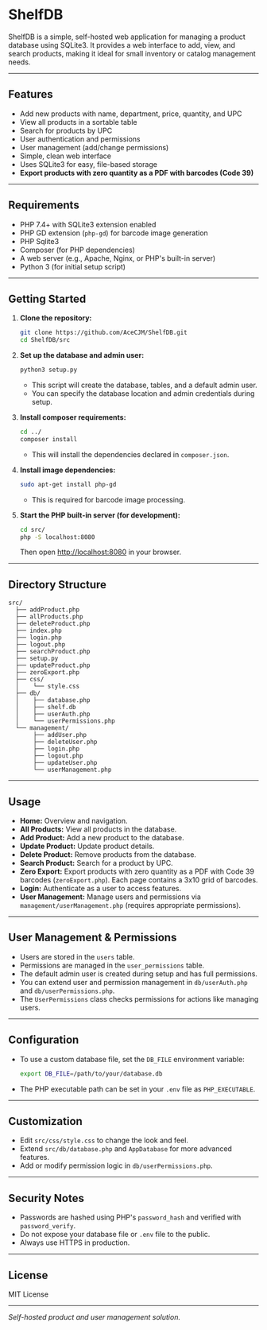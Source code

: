 # ShelfDB

ShelfDB is a simple, self-hosted web application for managing a product database using SQLite3. It provides a web interface to add, view, and search products, making it ideal for small inventory or catalog management needs.

---

## Features

- Add new products with name, department, price, quantity, and UPC
- View all products in a sortable table
- Search for products by UPC
- User authentication and permissions
- User management (add/change permissions)
- Simple, clean web interface
- Uses SQLite3 for easy, file-based storage
- **Export products with zero quantity as a PDF with barcodes (Code 39)**

---

## Requirements

- PHP 7.4+ with SQLite3 extension enabled
- PHP GD extension (`php-gd`) for barcode image generation
- PHP Sqlite3
- Composer (for PHP dependencies)
- A web server (e.g., Apache, Nginx, or PHP's built-in server)
- Python 3 (for initial setup script)

---

## Getting Started

1. **Clone the repository:**
    ```sh
    git clone https://github.com/AceCJM/ShelfDB.git
    cd ShelfDB/src
    ```

2. **Set up the database and admin user:**
    ```sh
    python3 setup.py
    ```
   - This script will create the database, tables, and a default admin user.
   - You can specify the database location and admin credentials during setup.

3. **Install composer requirements:**
    ```sh
    cd ../
    composer install
    ```
   - This will install the dependencies declared in `composer.json`.

4. **Install image dependencies:**
    ```sh
    sudo apt-get install php-gd
    ```
   - This is required for barcode image processing.

5. **Start the PHP built-in server (for development):**
    ```sh
    cd src/
    php -S localhost:8080
    ```
   Then open [http://localhost:8080](http://localhost:8080) in your browser.

---

## Directory Structure

```
src/
  ├── addProduct.php
  ├── allProducts.php
  ├── deleteProduct.php
  ├── index.php
  ├── login.php
  ├── logout.php
  ├── searchProduct.php
  ├── setup.py
  ├── updateProduct.php
  ├── zeroExport.php
  ├── css/
  │    └── style.css
  ├── db/
  │    ├── database.php
  │    ├── shelf.db
  │    ├── userAuth.php
  │    └── userPermissions.php
  └── management/
       ├── addUser.php
       ├── deleteUser.php
       ├── login.php
       ├── logout.php
       ├── updateUser.php
       └── userManagement.php
```

---

## Usage

- **Home:** Overview and navigation.
- **All Products:** View all products in the database.
- **Add Product:** Add a new product to the database.
- **Update Product:** Update product details.
- **Delete Product:** Remove products from the database.
- **Search Product:** Search for a product by UPC.
- **Zero Export:** Export products with zero quantity as a PDF with Code 39 barcodes (`zeroExport.php`). Each page contains a 3x10 grid of barcodes.
- **Login:** Authenticate as a user to access features.
- **User Management:** Manage users and permissions via `management/userManagement.php` (requires appropriate permissions).

---

## User Management & Permissions

- Users are stored in the `users` table.
- Permissions are managed in the `user_permissions` table.
- The default admin user is created during setup and has full permissions.
- You can extend user and permission management in `db/userAuth.php` and `db/userPermissions.php`.
- The `UserPermissions` class checks permissions for actions like managing users.

---

## Configuration

- To use a custom database file, set the `DB_FILE` environment variable:
    ```sh
    export DB_FILE=/path/to/your/database.db
    ```
- The PHP executable path can be set in your `.env` file as `PHP_EXECUTABLE`.

---

## Customization

- Edit `src/css/style.css` to change the look and feel.
- Extend `src/db/database.php` and `AppDatabase` for more advanced features.
- Add or modify permission logic in `db/userPermissions.php`.

---

## Security Notes

- Passwords are hashed using PHP's `password_hash` and verified with `password_verify`.
- Do not expose your database file or `.env` file to the public.
- Always use HTTPS in production.

---

## License

MIT License

---

*Self-hosted product and user management solution.*
